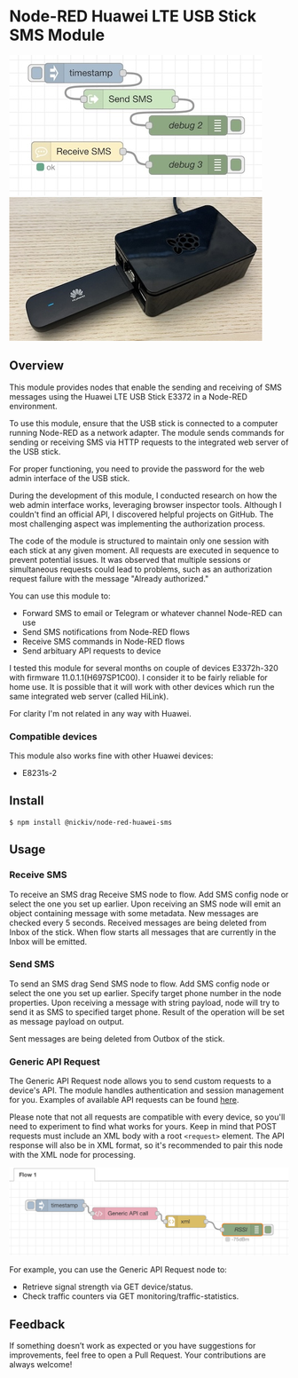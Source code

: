 # Node-RED Huawei LTE USB Stick SMS Module

![image of example flow](./examples/flow-screenshot.jpg) ![image of Huawei LTE USB Stick](./examples/h3372-raspi.jpg)

## Overview

This module provides nodes that enable the sending and receiving of SMS messages using the Huawei LTE USB Stick E3372 in a Node-RED environment.

To use this module, ensure that the USB stick is connected to a computer running Node-RED as a network adapter. The module sends commands for sending or receiving SMS via HTTP requests to the integrated web server of the USB stick.

For proper functioning, you need to provide the password for the web admin interface of the USB stick.

During the development of this module, I conducted research on how the web admin interface works, leveraging browser inspector tools. Although I couldn't find an official API, I discovered helpful projects on GitHub. The most challenging aspect was implementing the authorization process.

The code of the module is structured to maintain only one session with each stick at any given moment. All requests are executed in sequence to prevent potential issues. It was observed that multiple sessions or simultaneous requests could lead to problems, such as an authorization request failure with the message "Already authorized."

You can use this module to:

- Forward SMS to email or Telegram or whatever channel Node-RED can use
- Send SMS notifications from Node-RED flows
- Receive SMS commands in Node-RED flows
- Send arbituary API requests to device

I tested this module for several months on couple of devices E3372h-320 with firmware 11.0.1.1(H697SP1C00). I consider it to be fairly reliable for home use. It is possible that it will work with other devices which run the same integrated web server (called HiLink).

For clarity I'm not related in any way with Huawei.

### Compatible devices

This module also works fine with other Huawei devices:
* E8231s-2


## Install

```
$ npm install @nickiv/node-red-huawei-sms
```

## Usage

### Receive SMS

To receive an SMS drag Receive SMS node to flow. Add SMS config node or select the one you set up earlier. Upon receiving an SMS node will emit an object containing message with some metadata. New messages are checked every 5 seconds. Received messages are being deleted from Inbox of the stick. When flow starts all messages that are currently in the Inbox will be emitted.

### Send SMS

To send an SMS drag Send SMS node to flow. Add SMS config node or select the one you set up earlier. Specify target phone number in the node properties. Upon receiving a message with string payload, node will try to send it as SMS to specified target phone. Result of the operation will be set as message payload on output.

Sent messages are being deleted from Outbox of the stick.

### Generic API Request

The Generic API Request node allows you to send custom requests to a device's API. The module handles authentication and session management for you. Examples of available API requests can be found [here](https://github.com/Salamek/huawei-lte-api/blob/master/huawei_lte_api/api/Monitoring.py).

Please note that not all requests are compatible with every device, so you'll need to experiment to find what works for yours. Keep in mind that POST requests must include an XML body with a root `<request>` element. The API response will also be in XML format, so it's recommended to pair this node with the XML node for processing.

![image of example flow with Generic API Request](./examples/flow-generic.png)

For example, you can use the Generic API Request node to:
- Retrieve signal strength via GET device/status.
- Check traffic counters via GET monitoring/traffic-statistics.


## Feedback

If something doesn’t work as expected or you have suggestions for improvements, feel free to open a Pull Request. Your contributions are always welcome!